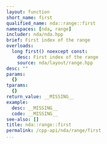 ```yaml
---
layout: function
short_name: first
qualified_name: nda::range::first
namespaces: [nda, range]
includer: nda/nda.hpp
brief: First index of the range
overloads:
  long first() noexcept const:
    desc: First index of the range
    source: nda/layout/range.hpp
desc: ""
params:
  {}
tparams:
  {}
return_value: __MISSING__
example:
  desc: __MISSING__
  code: __MISSING__
see-also: []
title: nda::range::first
permalink: /cpp-api/nda/range/first
...
```


